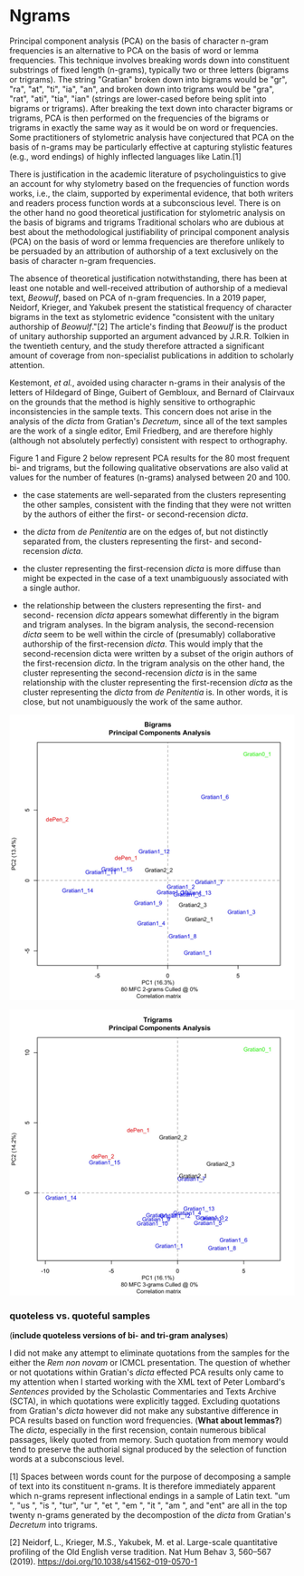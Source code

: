 # Ngrams

Principal component analysis (PCA) on the basis of character n-gram
frequencies is an alternative to PCA on the basis of word or lemma
frequencies. This technique involves breaking words down into
constituent substrings of fixed length (n-grams), typically two or three
letters (bigrams or trigrams). The string "Gratian" broken down into
bigrams would be "gr", "ra", "at", "ti", "ia", "an", and broken down
into trigrams would be "gra", "rat", "ati", "tia", "ian" (strings are
lower-cased before being split into bigrams or trigrams). After breaking
the text down into character bigrams or trigrams, PCA is then performed
on the frequencies of the bigrams or trigrams in exactly the same way as
it would be on word or frequencies. Some practitioners of stylometric
analysis have conjectured that PCA on the basis of n-grams may be
particularly effective at capturing stylistic features (e.g., word
endings) of highly inflected languages like Latin.[1]

There is justification in the academic literature of psycholinguistics
to give an account for why stylometry based on the frequencies of
function words works, i.e., the claim, supported by experimental
evidence, that both writers and readers process function words at a
subconscious level. There is on the other hand no good theoretical
justification for stylometric analysis on the basis of bigrams and
trigrams Traditional scholars who are dubious at best about the
methodological justifiability of principal component analysis (PCA) on
the basis of word or lemma frequencies are therefore unlikely to be
persuaded by an attribution of authorship of a text exclusively on the
basis of character n-gram frequencies.

The absence of theoretical justification notwithstanding, there has been
at least one notable and well-received attribution of authorship of a
medieval text, *Beowulf*, based on PCA of n-gram frequencies. In a 2019
paper, Neidorf, Krieger, and Yakubek present the statistical frequency
of character bigrams in the text as stylometric evidence "consistent
with the unitary authorship of *Beowulf*."[2] The article's finding that
*Beowulf* is the product of unitary authorship supported an argument
advanced by J.R.R. Tolkien in the twentieth century, and the study
therefore attracted a significant amount of coverage from non-specialist
publications in addition to scholarly attention.

Kestemont, *et al.*, avoided using character n-grams in their analysis
of the letters of Hildegard of Binge, Guibert of Gembloux, and Bernard
of Clairvaux on the grounds that the method is highly sensitive to
orthographic inconsistencies in the sample texts. This concern does not
arise in the analysis of the *dicta* from Gratian's *Decretum*, since
all of the text samples are the work of a single editor, Emil Friedberg,
and are therefore highly (although not absolutely perfectly) consistent
with respect to orthography.

Figure 1 and Figure 2 below represent PCA results for the 80 most
frequent bi- and trigrams, but the following qualitative observations
are also valid at values for the number of features (n-grams) analysed
between 20 and 100.

-   the case statements are well-separated from the clusters
    representing the other samples, consistent with the finding that
    they were not written by the authors of either the first- or
    second-recension *dicta*.

-   the *dicta* from *de Penitentia* are on the edges of, but not
    distinctly separated from, the clusters representing the first- and
    second-recension *dicta*.

-   the cluster representing the first-recension *dicta* is more diffuse
    than might be expected in the case of a text unambiguously
    associated with a single author.

-   the relationship between the clusters representing the first- and
    second- recension *dicta* appears somewhat differently in the bigram
    and trigram analyses. In the bigram analysis, the second-recension
    *dicta* seem to be well within the circle of (presumably)
    collaborative authorship of the first-recension *dicta*. This would
    imply that the second-recension dicta were written by a subset of
    the origin authors of the first-recension *dicta*. In the trigram
    analysis on the other hand, the cluster representing the
    second-recension *dicta* is in the same relationship with the
    cluster representing the first-recension *dicta* as the cluster
    representing the *dicta* from *de Penitentia* is. In other words, it
    is close, but not unambiguously the work of the same author.

![Figure 1 updated 12 Apr 2020](JPGs/bigrams_001.jpg)

![Figure 2 updated 12 Apr 2020](JPGs/trigrams_001.jpg)

### quoteless vs. quoteful samples

(**include quoteless versions of bi- and tri-gram analyses**)

I did not make any attempt to eliminate quotations from the samples for
the either the *Rem non novam* or ICMCL presentation. The question of
whether or not quotations within Gratian's *dicta* effected PCA results
only came to my attention when I started working with the XML text of
Peter Lombard's *Sentences* provided by the Scholastic Commentaries and
Texts Archive (SCTA), in which quotations were explicitly tagged.
Excluding quotations from Gratian's *dicta* however did not make any
substantive difference in PCA results based on function word
frequencies. (**What about lemmas?**) The *dicta*, especially in the
first recension, contain numerous biblical passages, likely quoted from
memory. Such quotation from memory would tend to preserve the authorial
signal produced by the selection of function words at a subconscious
level.

[1] Spaces between words count for the purpose of decomposing a sample
of text into its constituent n-grams. It is therefore immediately
apparent which n-grams represent inflectional endings in a sample of
Latin text. "um ", "us ", "is ", "tur", "ur ", "et ", "em ", "it ", "am
", and "ent" are all in the top twenty n-grams generated by the
decompostion of the *dicta* from Gratian's *Decretum* into trigrams.

[2] Neidorf, L., Krieger, M.S., Yakubek, M. et al. Large-scale
quantitative profiling of the Old English verse tradition. Nat Hum Behav
3, 560–567 (2019). https://doi.org/10.1038/s41562-019-0570-1
